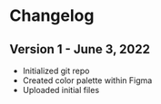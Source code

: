 # Changelog

## Version 1 - June 3, 2022

- Initialized git repo
- Created color palette within Figma
- Uploaded initial files
